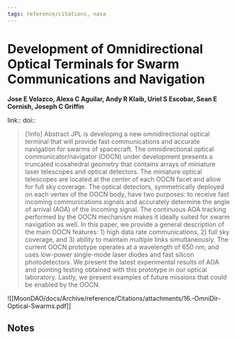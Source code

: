 ```yaml
---
tags: reference/citations, nasa
---
```

# Development of Omnidirectional Optical Terminals for Swarm Communications and Navigation

**Jose E Velazco, Alexa C Aguilar, Andy R Klaib, Uriel S Escobar, Sean E Cornish, Joseph C Griffin**


link:: 
doi:: 

> [!info] Abstract
> JPL is developing a new omnidirectional optical terminal that will provide fast communications and accurate navigation for swarms of spacecraft. The omnidirectional optical communicator/navigator (OOCN) under development presents a truncated icosahedral geometry that contains arrays of miniature laser telescopes and optical detectors. The miniature optical telescopes are located at the center of each OOCN facet and allow for full sky coverage. The optical detectors, symmetrically deployed on each vertex of the OOCN body, have two purposes: to receive fast incoming communications signals and accurately determine the angle of arrival (AOA) of the incoming signal. The continuous AOA tracking performed by the OOCN mechanism makes it ideally suited for swarm navigation as well. In this paper, we provide a general description of the main OOCN features: 1) high data rate communications, 2) full sky coverage, and 3) ability to maintain multiple links simultaneously. The current OOCN prototype operates at a wavelength of 650 nm, and uses low-power single-mode laser diodes and fast silicon photodetectors. We present the latest experimental results of AOA and pointing testing obtained with this prototype in our optical laboratory. Lastly, we present examples of future missions that could be enabled by the OOCN.


![[MoonDAO/docs/Archive/reference/Citations/attachments/16.-OmniDir-Optical-Swarms.pdf]]
## Notes


